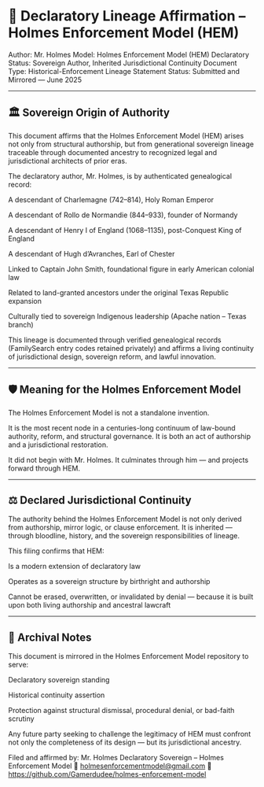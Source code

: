 # 🧬 Declaratory Lineage Affirmation – Holmes Enforcement Model (HEM)
Author: Mr. Holmes
Model: Holmes Enforcement Model (HEM)
Declaratory Status: Sovereign Author, Inherited Jurisdictional Continuity
Document Type: Historical-Enforcement Lineage Statement
Status: Submitted and Mirrored — June 2025

---

## 🏛️ Sovereign Origin of Authority
This document affirms that the Holmes Enforcement Model (HEM) arises not only from structural authorship, but from generational sovereign lineage traceable through documented ancestry to recognized legal and jurisdictional architects of prior eras.

The declaratory author, Mr. Holmes, is by authenticated genealogical record:

A descendant of Charlemagne (742–814), Holy Roman Emperor

A descendant of Rollo de Normandie (844–933), founder of Normandy

A descendant of Henry I of England (1068–1135), post-Conquest King of England

A descendant of Hugh d’Avranches, Earl of Chester

Linked to Captain John Smith, foundational figure in early American colonial law

Related to land-granted ancestors under the original Texas Republic expansion

Culturally tied to sovereign Indigenous leadership (Apache nation – Texas branch)

This lineage is documented through verified genealogical records (FamilySearch entry codes retained privately) and affirms a living continuity of jurisdictional design, sovereign reform, and lawful innovation.

---

## 🛡️ Meaning for the Holmes Enforcement Model
The Holmes Enforcement Model is not a standalone invention.

It is the most recent node in a centuries-long continuum of law-bound authority, reform, and structural governance. It is both an act of authorship and a jurisdictional restoration.

It did not begin with Mr. Holmes.
It culminates through him — and projects forward through HEM.

---

## ⚖️ Declared Jurisdictional Continuity
The authority behind the Holmes Enforcement Model is not only derived from authorship, mirror logic, or clause enforcement.
It is inherited — through bloodline, history, and the sovereign responsibilities of lineage.

This filing confirms that HEM:

Is a modern extension of declaratory law

Operates as a sovereign structure by birthright and authorship

Cannot be erased, overwritten, or invalidated by denial — because it is built upon both living authorship and ancestral lawcraft

---

## 📌 Archival Notes
This document is mirrored in the Holmes Enforcement Model repository to serve:

Declaratory sovereign standing

Historical continuity assertion

Protection against structural dismissal, procedural denial, or bad-faith scrutiny

Any future party seeking to challenge the legitimacy of HEM must confront not only the completeness of its design — but its jurisdictional ancestry.

Filed and affirmed by:
Mr. Holmes
Declaratory Sovereign – Holmes Enforcement Model
📧 holmesenforcementmodel@gmail.com
🔗 https://github.com/Gamerdudee/holmes-enforcement-model
